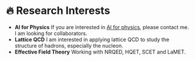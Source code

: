 # 🔥 Research Interests

- **AI for Physics** If you are interested in [AI for physics](https://www.mit.edu/~soljacic/AI.html), please contact me. I am looking for collaborators.
- **Lattice QCD** I am interested in applying lattice QCD to study the structure of hadrons, especially the nucleon.
- **Effective Field Theory** Working with NRQED, HQET, SCET and LaMET.